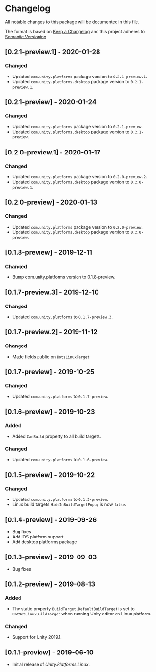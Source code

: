 # Changelog
All notable changes to this package will be documented in this file.

The format is based on [Keep a Changelog](http://keepachangelog.com/en/1.0.0/)
and this project adheres to [Semantic Versioning](http://semver.org/spec/v2.0.0.html).

## [0.2.1-preview.1] - 2020-01-28

### Changed
- Updated `com.unity.platforms` package version to `0.2.1-preview.1`.
- Updated `com.unity.platforms.desktop` package version to `0.2.1-preview.1`.

## [0.2.1-preview] - 2020-01-24

### Changed
- Updated `com.unity.platforms` package version to `0.2.1-preview`.
- Updated `com.unity.platforms.desktop` package version to `0.2.1-preview`.

## [0.2.0-preview.1] - 2020-01-17

### Changed
- Updated `com.unity.platforms` package version to `0.2.0-preview.2`.
- Updated `com.unity.platforms.desktop` package version to `0.2.0-preview.1`.

## [0.2.0-preview] - 2020-01-13

### Changed
- Updated `com.unity.platforms` package version to `0.2.0-preview`.
- Updated `com.unity.platforms.desktop` package version to `0.2.0-preview`.

## [0.1.8-preview] - 2019-12-11

### Changed
- Bump com.unity.platforms version to 0.1.8-preview.

## [0.1.7-preview.3] - 2019-12-10

### Changed
- Updated `com.unity.platforms` to `0.1.7-preview.3`.

## [0.1.7-preview.2] - 2019-11-12

### Changed
- Made fields public on `DotsLinuxTarget`

## [0.1.7-preview] - 2019-10-25

### Changed
- Updated `com.unity.platforms` to `0.1.7-preview`.

## [0.1.6-preview] - 2019-10-23

### Added
- Added `CanBuild` property to all build targets.

### Changed
- Updated `com.unity.platforms` to `0.1.6-preview`.

## [0.1.5-preview] - 2019-10-22

### Changed
- Updated `com.unity.platforms` to `0.1.5-preview`.
- Linux build targets `HideInBuildTargetPopup` is now `false`.

## [0.1.4-preview] - 2019-09-26
- Bug fixes  
- Add iOS platform support
- Add desktop platforms package

## [0.1.3-preview] - 2019-09-03

- Bug fixes  

## [0.1.2-preview] - 2019-08-13

### Added

- The static property `BuildTarget.DefaultBuildTarget` is set to `DotNetLinuxBuildTarget` when running Unity editor on Linux platform.

### Changed

- Support for Unity 2019.1.

## [0.1.1-preview] - 2019-06-10

- Initial release of *Unity.Platforms.Linux*.
